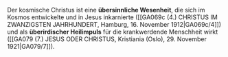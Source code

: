 
Der kosmische Christus ist eine **übersinnliche Wesenheit**, die sich im Kosmos entwickelte und in Jesus inkarnierte ([[GA069c (4.) CHRISTUS IM ZWANZIGSTEN JAHRHUNDERT, Hamburg, 16. November 1912|GA069c/4]]) und als **überirdischer Heilimpuls** für die krankwerdende Menschheit wirkt ([[GA079 (7.) JESUS ODER CHRISTUS, Kristiania (Oslo), 29. November 1921|GA079/7]]).
